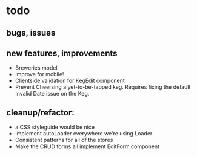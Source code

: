 # todo


## bugs, issues

## new features, improvements

- Breweries model
- Improve for mobile!
- Clientside validation for KegEdit component
- Prevent Cheersing a yet-to-be-tapped keg. Requires fixing the default Invalid Date issue on the Keg.


## cleanup/refactor:

- a CSS styleguide would be nice
- Implement autoLoader everywhere we're using Loader
- Consistent patterns for all of the stores
- Make the CRUD forms all implement EditForm component

